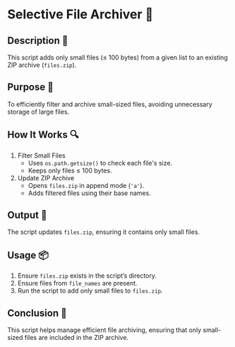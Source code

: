 # Selective File Archiver 📂

## Description 📝

This script adds only small files (≤ 100 bytes) from a given list to an existing ZIP archive (`files.zip`).

## Purpose 🎯

To efficiently filter and archive small-sized files, avoiding unnecessary storage of large files.

## How It Works 🔍

1. Filter Small Files
    - Uses `os.path.getsize()` to check each file's size.
    - Keeps only files ≤ 100 bytes.
2. Update ZIP Archive
    - Opens `files.zip` in append mode (`'a'`).
    - Adds filtered files using their base names.

## Output 📜

The script updates `files.zip`, ensuring it contains only small files.

## Usage 📦

1. Ensure `files.zip` exists in the script’s directory.
2. Ensure files from `file_names` are present.
3. Run the script to add only small files to `files.zip`.

## Conclusion 🚀

This script helps manage efficient file archiving, ensuring that only small-sized files are included in the ZIP archive.
